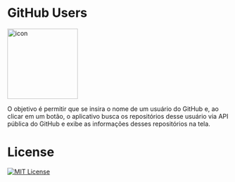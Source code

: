 # GitHub Users

<div style="display: flex; align-items: flex-start;"><img src="https://techstack-generator.vercel.app/github-icon.svg" alt="icon" align="center" width="160" height="160" /></div>

 O objetivo é permitir que se insira o nome de um usuário do GitHub e, ao clicar em um botão, o aplicativo busca os repositórios desse usuário via API pública do GitHub e exibe as informações desses repositórios na tela.

 # License

 [![MIT License](https://img.shields.io/badge/License-MIT-green.svg)](./LICENSE)

